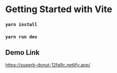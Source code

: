 # Getting Started with Vite

### `yarn install`

### `yarn run dev`

## Demo Link
https://superb-donut-12fa9c.netlify.app/
